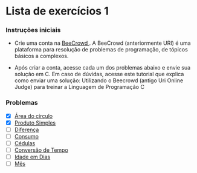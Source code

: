 # Lista de exercícios 1


### Instruções iniciais


- Crie uma conta na [BeeCrowd ](https://www.beecrowd.com.br/judge/pt/register). A BeeCrowd (anteriormente URI) é uma plataforma para resolução de problemas de programação, de tópicos básicos a complexos.



- Após criar a conta, acesse cada um dos problemas abaixo e envie sua solução em C. Em caso de dúvidas, acesse este tutorial que explica como enviar uma solução: Utilizando o Beecrowd (antigo Uri Online Judge) para treinar a Linguagem de Programação C


### Problemas

- [x] [Área do círculo](https://www.beecrowd.com.br/judge/pt/problems/view/1002) 
- [x] [Produto Simples](https://www.beecrowd.com.br/judge/pt/problems/view/1004)
- [ ] [Diferença](https://www.beecrowd.com.br/judge/pt/problems/view/1007)
- [ ] [Consumo](https://www.beecrowd.com.br/judge/pt/problems/view/1014)
- [ ] [Cédulas](https://www.beecrowd.com.br/judge/pt/problems/view/1018)
- [ ] [Conversão de Tempo](https://www.beecrowd.com.br/judge/pt/problems/view/1019)
- [ ] [Idade em Dias](https://www.beecrowd.com.br/judge/pt/problems/view/1020)
- [ ] [Mês](https://www.beecrowd.com.br/judge/pt/problems/view/1052)